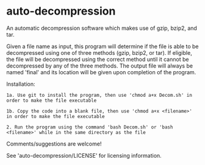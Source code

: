 # auto-decompression
An automatic decompression software which makes use of gzip, bzip2, and tar.

Given a file name as input, this program will determine if the file is able to be decompressed using one of three methods (gzip, bzip2, or tar). 
If eligible, the file will be decompressed using the correct method until it cannot be decompressed by any of the three methods. 
The output file will always be named 'final' and its location will be given upon completion of the program.

Installation:
  
  
	1a. Use git to install the program, then use 'chmod a+x Decom.sh' in order to make the file executable
  
	1b. Copy the code into a blank file, then use 'chmod a+x <filename>' in order to make the file executable
  
	2. Run the program using the command 'bash Decom.sh' or 'bash <filename>' while in the same directory as the file

Comments/suggestions are welcome!

See 'auto-decompression/LICENSE' for licensing information.
